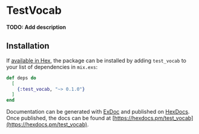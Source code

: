 # TestVocab

**TODO: Add description**

## Installation

If [available in Hex](https://hex.pm/docs/publish), the package can be installed
by adding `test_vocab` to your list of dependencies in `mix.exs`:

```elixir
def deps do
  [
    {:test_vocab, "~> 0.1.0"}
  ]
end
```

Documentation can be generated with [ExDoc](https://github.com/elixir-lang/ex_doc)
and published on [HexDocs](https://hexdocs.pm). Once published, the docs can
be found at [https://hexdocs.pm/test_vocab](https://hexdocs.pm/test_vocab).

